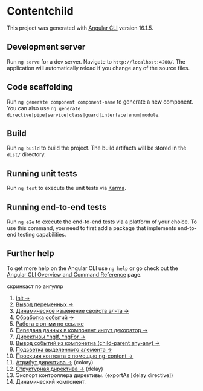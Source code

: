 # Contentchild

This project was generated with [Angular CLI](https://github.com/angular/angular-cli) version 16.1.5.

## Development server

Run `ng serve` for a dev server. Navigate to `http://localhost:4200/`. The application will automatically reload if you change any of the source files.

## Code scaffolding

Run `ng generate component component-name` to generate a new component. You can also use `ng generate directive|pipe|service|class|guard|interface|enum|module`.

## Build

Run `ng build` to build the project. The build artifacts will be stored in the `dist/` directory.

## Running unit tests

Run `ng test` to execute the unit tests via [Karma](https://karma-runner.github.io).

## Running end-to-end tests

Run `ng e2e` to execute the end-to-end tests via a platform of your choice. To use this command, you need to first add a package that implements end-to-end testing capabilities.

## Further help

To get more help on the Angular CLI use `ng help` or go check out the [Angular CLI Overview and Command Reference](https://angular.io/cli) page.

<detail>

<summary> <a name="screencast"></a>скринкаст по ангуляр</summary>

1.  [init →](./pic.md#init)
2.  [Вывод переменных →](./pic.md#intropolation)
3.  [Динамическое изменение свойств эл-та →](./pic.md#compDynamicProperty)
4.  [Обработка событий →](./pic.md#eventHandling)
5.  [Работа с эл-ми по ссылке](./pic.md#workWithElemByRef)
6.  [Передача данных в компонент инпут декоратор →](./pic.md#transferDataToComponent)
7.  [Директивы *ngIf, *ngFor →](./pic.md#ngIf&ngForDirectives)
8.  [Вывод событий из компонетна (child-parent any-any) →](./pic.md#outputEventsFromComp)
9.  [Подсветка выделенного элемента →](./pic.md#highlightSelectedValue)
10. [Проекция контента с помощью ng-content →](./pic.md#contentProjection)
11. [Атрибут директива →](./pic.md.md#attributeDirective) (colory)
12. [Структурная директива →](./pic.md#customDirective) (delay)
13. Экспорт контроллера директивы. (exportAs [delay directive])
14. Динамический компонент.

</detail>
